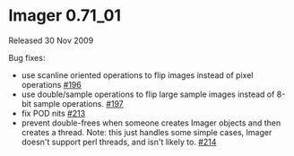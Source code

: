 # Imager 0.71_01

Released 30 Nov 2009

Bug fixes:
- use scanline oriented operations to flip images instead of pixel operations [#196](https://github.com/tonycoz/imager/issues/196) 
- use double/sample operations to flip large sample images instead of 8-bit sample operations. [#197](https://github.com/tonycoz/imager/issues/197) 
- fix POD nits [#213](https://github.com/tonycoz/imager/issues/213) 
- prevent double-frees when someone creates Imager objects and then creates a thread. Note: this just handles some simple cases, Imager doesn't support perl threads, and isn't likely to. [#214](https://github.com/tonycoz/imager/issues/214)